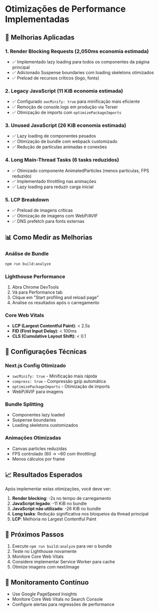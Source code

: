 # Otimizações de Performance Implementadas

## 🚀 Melhorias Aplicadas

### 1. **Render Blocking Requests** (2,050ms economia estimada)
- ✅ Implementado lazy loading para todos os componentes da página principal
- ✅ Adicionado Suspense boundaries com loading skeletons otimizados
- ✅ Preload de recursos críticos (logo, fonts)

### 2. **Legacy JavaScript** (11 KiB economia estimada)
- ✅ Configurado `swcMinify: true` para minificação mais eficiente
- ✅ Remoção de console.logs em produção via Terser
- ✅ Otimização de imports com `optimizePackageImports`

### 3. **Unused JavaScript** (26 KiB economia estimada)
- ✅ Lazy loading de componentes pesados
- ✅ Otimização de bundle com webpack customizado
- ✅ Redução de partículas animadas e conexões

### 4. **Long Main-Thread Tasks** (6 tasks reduzidos)
- ✅ Otimizado componente AnimatedParticles (menos partículas, FPS reduzido)
- ✅ Implementado throttling nas animações
- ✅ Lazy loading para reduzir carga inicial

### 5. **LCP Breakdown**
- ✅ Preload de imagens críticas
- ✅ Otimização de imagens com WebP/AVIF
- ✅ DNS prefetch para fonts externas

## 📊 Como Medir as Melhorias

### Análise de Bundle
```bash
npm run build:analyze
```

### Lighthouse Performance
1. Abra Chrome DevTools
2. Vá para Performance tab
3. Clique em "Start profiling and reload page"
4. Analise os resultados após o carregamento

### Core Web Vitals
- **LCP (Largest Contentful Paint)**: < 2.5s
- **FID (First Input Delay)**: < 100ms
- **CLS (Cumulative Layout Shift)**: < 0.1

## 🔧 Configurações Técnicas

### Next.js Config Otimizado
- `swcMinify: true` - Minificação mais rápida
- `compress: true` - Compressão gzip automática
- `optimizePackageImports` - Otimização de imports
- WebP/AVIF para imagens

### Bundle Splitting
- Componentes lazy loaded
- Suspense boundaries
- Loading skeletons customizados

### Animações Otimizadas
- Canvas particles reduzidas
- FPS controlado (60 → ~60 com throttling)
- Menos cálculos por frame

## 📈 Resultados Esperados

Após implementar estas otimizações, você deve ver:

1. **Render blocking**: -2s no tempo de carregamento
2. **JavaScript legado**: -11 KiB no bundle
3. **JavaScript não utilizado**: -26 KiB no bundle
4. **Long tasks**: Redução significativa nos bloqueios da thread principal
5. **LCP**: Melhoria no Largest Contentful Paint

## 🎯 Próximos Passos

1. Execute `npm run build:analyze` para ver o bundle
2. Teste no Lighthouse novamente
3. Monitore Core Web Vitals
4. Considere implementar Service Worker para cache
5. Otimize imagens com next/image

## 📝 Monitoramento Contínuo

- Use Google PageSpeed Insights
- Monitore Core Web Vitals no Search Console
- Configure alertas para regressões de performance
